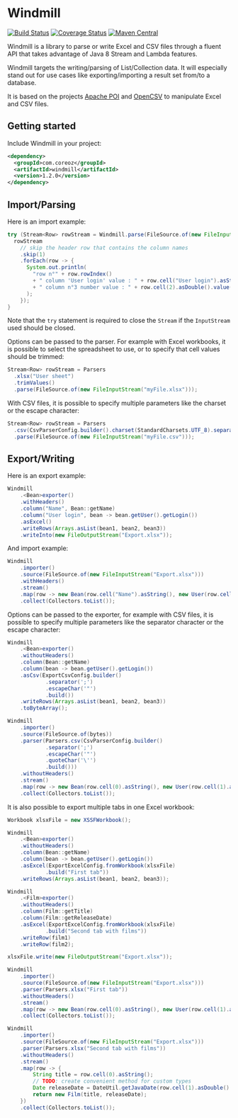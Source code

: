 Windmill
========

[![Build Status](https://travis-ci.org/Coreoz/Windmill.svg?branch=master)](https://travis-ci.org/Coreoz/Windmill)
[![Coverage Status](https://coveralls.io/repos/github/Coreoz/Windmill/badge.svg?branch=master)](https://coveralls.io/github/Coreoz/Windmill?branch=master)
[![Maven Central](https://maven-badges.herokuapp.com/maven-central/com.coreoz/windmill/badge.svg)](https://maven-badges.herokuapp.com/maven-central/com.coreoz/windmill)

Windmill is a library to parse or write Excel and CSV files through a fluent API
that takes advantage of Java 8 Stream and Lambda features.

Windmill targets the writing/parsing of List/Collection data.
It will especially stand out for use cases like exporting/importing a result set from/to a database.

It is based on the projects [Apache POI](https://poi.apache.org/)
and [OpenCSV](http://opencsv.sourceforge.net/) to manipulate Excel and CSV files.

Getting started
---------------
Include Windmill in your project:
```xml
<dependency>
  <groupId>com.coreoz</groupId>
  <artifactId>windmill</artifactId>
  <version>1.2.0</version>
</dependency>
```

Import/Parsing
--------------
Here is an import example:
```java
try (Stream<Row> rowStream = Windmill.parse(FileSource.of(new FileInputStream("myFile.xlsx")))) {
  rowStream
    // skip the header row that contains the column names
    .skip(1)
    .forEach(row -> {
      System.out.println(
        "row n°" + row.rowIndex()
        + " column 'User login' value : " + row.cell("User login").asString()
        + " column n°3 number value : " + row.cell(2).asDouble().value() // index is zero-based
      );
    });
}
```
Note that the `try` statement is required to close the `Stream` if the `InputStream` used should be closed.

Options can be passed to the parser.
For example with Excel workbooks, it is possible to select the spreadsheet to use,
or to specify that cell values should be trimmed:
```java
Stream<Row> rowStream = Parsers
  .xlsx("User sheet")
  .trimValues()
  .parse(FileSource.of(new FileInputStream("myFile.xlsx")));
```

With CSV files, it is possible to specify multiple parameters like the charset or the escape character:
```java
Stream<Row> rowStream = Parsers
  .csv(CsvParserConfig.builder().charset(StandardCharsets.UTF_8).separator(';').build())
  .parse(FileSource.of(new FileInputStream("myFile.csv")));
```

Export/Writing
--------------
Here is an export example:
```java
Windmill
    .<Bean>exporter()
    .withHeaders()
    .column("Name", Bean::getName)
    .column("User login", bean -> bean.getUser().getLogin())
    .asExcel()
    .writeRows(Arrays.asList(bean1, bean2, bean3))
    .writeInto(new FileOutputStream("Export.xlsx"));
```
And import example:
```java
Windmill
    .importer()
    .source(FileSource.of(new FileInputStream("Export.xlsx")))
    .withHeaders()
    .stream()
    .map(row -> new Bean(row.cell("Name").asString(), new User(row.cell(1).asString())))
    .collect(Collectors.toList());
```

Options can be passed to the exporter, for example with CSV files,
it is possible to specify multiple parameters like the separator character or the escape character:
```java
Windmill
    .<Bean>exporter()
    .withoutHeaders()
    .column(Bean::getName)
    .column(bean -> bean.getUser().getLogin())
    .asCsv(ExportCsvConfig.builder()
            .separator(';')
            .escapeChar('"')
            .build())
    .writeRows(Arrays.asList(bean1, bean2, bean3))
    .toByteArray();
```
```java
Windmill
    .importer()
    .source(FileSource.of(bytes))
    .parser(Parsers.csv(CsvParserConfig.builder()
            .separator(';')
            .escapeChar('"')
            .quoteChar('\'')
            .build()))
    .withoutHeaders()
    .stream()
    .map(row -> new Bean(row.cell(0).asString(), new User(row.cell(1).asString())))
    .collect(Collectors.toList());
```

It is also possible to export multiple tabs in one Excel workbook:
```java
Workbook xlsxFile = new XSSFWorkbook();

Windmill
    .<Bean>exporter()
    .withoutHeaders()
    .column(Bean::getName)
    .column(bean -> bean.getUser().getLogin())
    .asExcel(ExportExcelConfig.fromWorkbook(xlsxFile)
            .build("First tab"))
    .writeRows(Arrays.asList(bean1, bean2, bean3));

Windmill
    .<Film>exporter()
    .withoutHeaders()
    .column(Film::getTitle)
    .column(Film::getReleaseDate)
    .asExcel(ExportExcelConfig.fromWorkbook(xlsxFile)
            .build("Second tab with films"))
    .writeRow(film1)
    .writeRow(film2);

xlsxFile.write(new FileOutputStream("Export.xlsx"));
```
```java
Windmill
    .importer()
    .source(FileSource.of(new FileInputStream("Export.xlsx")))
    .parser(Parsers.xlsx("First tab"))
    .withoutHeaders()
    .stream()
    .map(row -> new Bean(row.cell(0).asString(), new User(row.cell(1).asString())))
    .collect(Collectors.toList());

Windmill
    .importer()
    .source(FileSource.of(new FileInputStream("Export.xlsx")))
    .parser(Parsers.xlsx("Second tab with films"))
    .withoutHeaders()
    .stream()
    .map(row -> {
        String title = row.cell(0).asString();
        // TODO: create convenient method for custom types
        Date releaseDate = DateUtil.getJavaDate(row.cell(1).asDouble().value());
        return new Film(title, releaseDate);
    })
    .collect(Collectors.toList());
```

